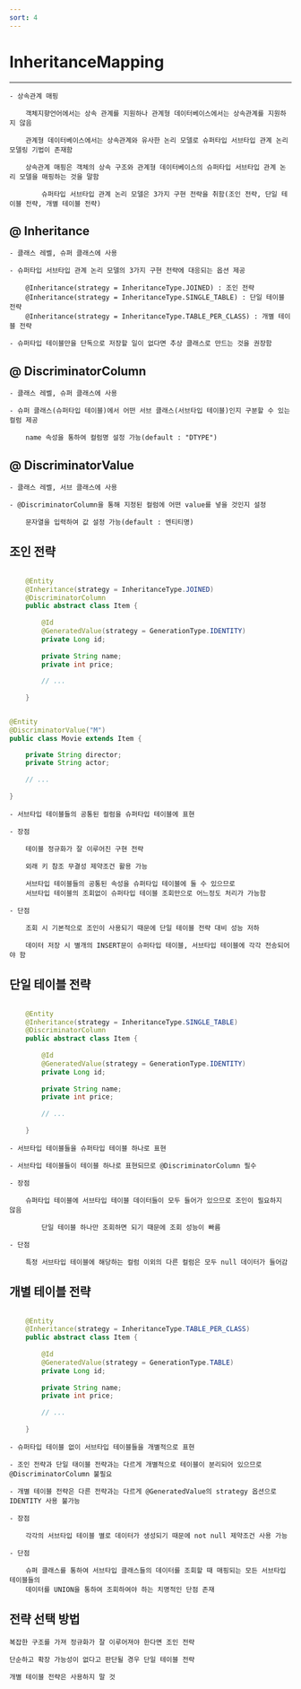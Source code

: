 ```yaml
---
sort: 4
---
```


# InheritanceMapping

---

    - 상속관계 매핑

        객체지향언어에서는 상속 관계를 지원하나 관계형 데이터베이스에서는 상속관계를 지원하지 않음

        관계형 데이터베이스에서는 상속관계와 유사한 논리 모델로 슈퍼타입 서브타입 관계 논리 모델링 기법이 존재함

        상속관계 매핑은 객체의 상속 구조와 관계형 데이터베이스의 슈퍼타입 서브타입 관계 논리 모델을 매핑하는 것을 말함

            슈퍼타입 서브타입 관계 논리 모델은 3가지 구현 전략을 취함(조인 전략, 단일 테이블 전략, 개별 테이블 전략)

## @ Inheritance

    - 클래스 레벨, 슈퍼 클래스에 사용

    - 슈퍼타입 서브타입 관계 논리 모델의 3가지 구현 전략에 대응되는 옵션 제공

        @Inheritance(strategy = InheritanceType.JOINED) : 조인 전략
        @Inheritance(strategy = InheritanceType.SINGLE_TABLE) : 단일 테이블 전략
        @Inheritance(strategy = InheritanceType.TABLE_PER_CLASS) : 개별 테이블 전략

    - 슈퍼타입 테이블만을 단독으로 저장할 일이 없다면 추상 클래스로 만드는 것을 권장함

## @ DiscriminatorColumn

    - 클래스 레벨, 슈퍼 클래스에 사용

    - 슈퍼 클래스(슈퍼타입 테이블)에서 어떤 서브 클래스(서브타입 테이블)인지 구분할 수 있는 컬럼 제공

        name 속성을 통하여 컬럼명 설정 가능(default : "DTYPE")

## @ DiscriminatorValue

    - 클래스 레벨, 서브 클래스에 사용

    - @DiscriminatorColumn을 통해 지정된 컬럼에 어떤 value를 넣을 것인지 설정

        문자열을 입력하여 값 설정 가능(default : 엔티티명)

## 조인 전략

```java

    @Entity
    @Inheritance(strategy = InheritanceType.JOINED)
    @DiscriminatorColumn
    public abstract class Item {
    
        @Id
        @GeneratedValue(strategy = GenerationType.IDENTITY)
        private Long id;
    
        private String name;
        private int price;
    
        // ...
        
    }

```

```java

@Entity
@DiscriminatorValue("M")
public class Movie extends Item {

    private String director;
    private String actor;
    
    // ...
    
}

```

    - 서브타입 테이블들의 공통된 컬럼을 슈퍼타입 테이블에 표현

    - 장점

        테이블 정규화가 잘 이루어진 구현 전략

        외래 키 참조 무결성 제약조건 활용 가능

        서브타입 테이블들의 공통된 속성을 슈퍼타입 테이블에 둘 수 있으므로
        서브타입 테이블의 조회없이 슈퍼타입 테이블 조회만으로 어느정도 처리가 가능함

    - 단점

        조회 시 기본적으로 조인이 사용되기 때문에 단일 테이블 전략 대비 성능 저하

        데이터 저장 시 별개의 INSERT문이 슈퍼타입 테이블, 서브타입 테이블에 각각 전송되어야 함

## 단일 테이블 전략

```java

    @Entity
    @Inheritance(strategy = InheritanceType.SINGLE_TABLE)
    @DiscriminatorColumn
    public abstract class Item {
    
        @Id
        @GeneratedValue(strategy = GenerationType.IDENTITY)
        private Long id;
    
        private String name;
        private int price;
    
        // ...
        
    }

```

    - 서브타입 테이블들을 슈퍼타입 테이블 하나로 표현

    - 서브타입 테이블들이 테이블 하나로 표현되므로 @DiscriminatorColumn 필수

    - 장점

        슈퍼타입 테이블에 서브타입 테이블 데이터들이 모두 들어가 있으므로 조인이 필요하지 않음

            단일 테이블 하나만 조회하면 되기 때문에 조회 성능이 빠름

    - 단점

        특정 서브타입 테이블에 해당하는 컬럼 이외의 다른 컬럼은 모두 null 데이터가 들어감

## 개별 테이블 전략

```java

    @Entity
    @Inheritance(strategy = InheritanceType.TABLE_PER_CLASS)
    public abstract class Item {
    
        @Id
        @GeneratedValue(strategy = GenerationType.TABLE)
        private Long id;
    
        private String name;
        private int price;
    
        // ...
        
    }

```
    - 슈퍼타입 테이블 없이 서브타입 테이블들을 개별적으로 표현

    - 조인 전략과 단일 태이블 전략과는 다르게 개별적으로 테이블이 분리되어 있으므로 @DiscriminatorColumn 불필요

    - 개별 테이블 전략은 다른 전략과는 다르게 @GeneratedValue의 strategy 옵션으로 IDENTITY 사용 불가능

    - 장점

        각각의 서브타입 테이블 별로 데이터가 생성되기 때문에 not null 제약조건 사용 가능

    - 단점

        슈퍼 클래스를 통하여 서브타입 클래스들의 데이터를 조회할 때 매핑되는 모든 서브타입 테이블들의
        데이터를 UNION을 통하여 조회하여야 하는 치명적인 단점 존재

## 전략 선택 방법

    복잡한 구조를 가져 정규화가 잘 이루어져야 한다면 조인 전략
    
    단순하고 확장 가능성이 없다고 판단될 경우 단일 테이블 전략

    개별 테이블 전략은 사용하지 말 것

